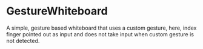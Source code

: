 # GestureWhiteboard
A simple, gesture based whiteboard that uses a custom gesture, here, index finger pointed out as input and does not take input when custom gesture is not detected.
